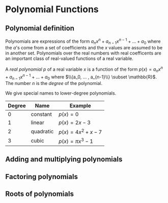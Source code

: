 # Polynomial Functions

## Polynomial definition
Polynomials are expressions of the form $a_nx^n + a_{n-1}x^{n-1} + ... + a_0$ where the $a$'s come from a set of coefficients
and the $x$ values are assumed to be in another set.  Polynomials over the real numbers with real coefficents are an important
class of real-valued functions of a real variable.

A _real polynomial_ $p$ of a real variable $x$ is a function of the form $p(x) = a_nx^n + a_{n-1}x^{n-1} + ... + a_0$
where $\\{a_0, ... , a_{n-1}\\} \subset \mathbb{R}$.  The number $n$ is the _degree_ of the polynomial.

We give special names to lower-degree polynomials.

| Degree    | Name | Example |
| -------- | ------- | ------- |
| 0   | constant | $p(x) = 0$ |
| 1 | linear | $p(x) = 2x - 3$ |
| 2 | quadratic | $p(x) = 4x^2 + x - 7$ |
| 3 | cubic | $p(x) = \pi x^3 - 1$|

## Adding and multiplying polynomials

## Factoring polynomials

## Roots of polynomials

